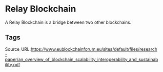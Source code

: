 # Relay Blockchain
A Relay Blockchain is a bridge between two other blockchains.
## Tags
Source_URL:https://www.eublockchainforum.eu/sites/default/files/research-paper/an_overview_of_blockchain_scalability_interoperability_and_sustainability.pdf

